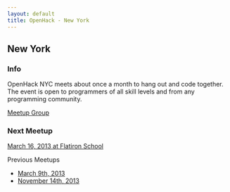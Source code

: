 ```yaml
---
layout: default
title: OpenHack - New York
---
```


## New York

### Info

OpenHack NYC meets about once a month to hang out and code together. The event is open to programmers of all skill levels and from any programming community.

[Meetup Group](http://www.meetup.com/Open-Hack-NYC/)

### Next Meetup

[March 16, 2013 at Flatiron School](http://www.meetup.com/Open-Hack-NYC/events/108457492/)

Previous Meetups

- [March 9th, 2013](http://www.meetup.com/Open-Hack-NYC/events/102726842/)
- [November 14th, 2013](http://www.meetup.com/Open-Hack-NYC/events/88304872/)